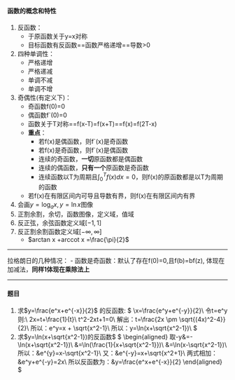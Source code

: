 #### 函数的概念和特性
1. 反函数：
	- 于原函数关于y=x对称
	- 目标函数有反函数==函数严格递增==导数>0
2. 四种单调性：
	- 严格递增
	- 严格递减
	- 单调不减
	- 单调不增
3. 奇偶性(有定义下)：
	- 奇函数f(0)=0
	- 偶函数f\`(0)=0
	- 函数关于T对称==f(x-T)=f(x+T)==f(x)=f(2T-x)
	- **重点**：
		- 若f(x)是偶函数，则f\`(x)是奇函数
		- 若f(x)是奇函数，则f\`(x)是偶函数
		- 连续的奇函数，**一切**原函数都是偶函数
		- 连续的偶函数，**只有一个**原函数是奇函数
		- 连续函数以T为周期且$\int_0^Tf(x)dx=0$，则f(x)的原函数都是以T为周期的函数
	- 若f(x)在有限区间内可导且导数有界，则f(x)在有限区间内有界
4. 会画$y=\log_a x,y=\ln x$图像
5. 正割余割，余切，函数图像，定义域，值域
6. 反正弦，余弦函数定义域$[-1,1]$
7. 反正割余割函数定义域$[-\infty,\infty]$
	- $arctan x +arccot x =\frac{\pi}{2}$

---
拉格朗日的几种情况：
	- 函数是奇函数：默认了存在f(0)=0,且f(b)=bf(z), 体现在加减法，**同样1体现在乘除法上**

-----
#### 题目
1. 求$y=\frac{e^x+e^{-x}}{2}$ 的反函数:
$
\\x=\frac{e^y+e^{-y}}{2}\\
令t=e^y 则:\\
2x=t+\frac{1}{t}\\
t^2-2xt+1=0\\
解出：t=\frac{2x \pm \sqrt{(4x)^2-4}}{2}\\
所以：e^y=x + \sqrt{x^2-1}\\
所以：y=\ln(x+\sqrt{x^2-1})\\
$
2. 求$y=\ln(x+\sqrt{x^2-1})的反函数$
$
\begin{aligned}
取-y&=-\ln(x+\sqrt{x^2-1})\\
&=\ln(\frac{1}{x+\sqrt{x^2-1}})\\
&=\ln(x-\sqrt{x^2-1})\\
所以：&e^{y}=x-\sqrt{x^2-1}\\
又：&e^{-y}=x+\sqrt{x^2+1}\\
两式相加：&e^y+e^{-y}=2x\\
所以反函数为：&y=\frac{e^x+e^{-x}}{2}
\end{aligned}
$
